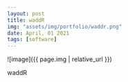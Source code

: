 ```yaml
---
layout: post
title: waddR
img: "assets/img/portfolio/waddr.png"
date: April, 01 2021
tags: [software]
---
```


![image]({{ page.img | relative_url }})

waddR
